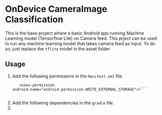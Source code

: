 # OnDevice CameraImage Classification
This is the base project where a basic Android app running Machine Learning model (Tensorflow Lite) on Camera feed. 
This prject can be used to run any machine learning model that takes camera feed as Input.
To do so, just replace the ```tflite``` model in the asset folder.

## Usage
1. Add the following permissions in the ```Manifest.xml``` file.
    ```<uses-permission android:name="android.permission.CAMERA"/>
       <uses-permission android:name="android.permission.WRITE_EXTERNAL_STORAGE"/>```
       
2. Add the following dependencies in the ```gradle``` file. 
3. 
